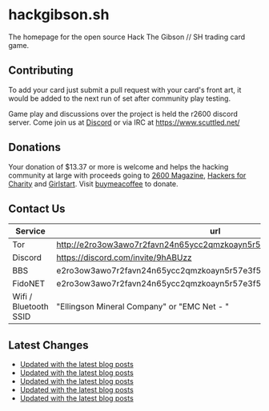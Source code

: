 # hackgibson.sh
The homepage for the open source Hack The Gibson // SH trading card game.


## Contributing

To add your card just submit a pull request with your card's front art, it would be added to the next run of set after community play testing.

Game play and discussions over the project is held the r2600 discord server. Come join us at [Discord](https://discord.com/invite/9hABUzz) or via IRC at https://www.scuttled.net/


## Donations

Your donation of $13.37 or more is welcome and helps the hacking community at large with proceeds going to [2600 Magazine](https://2600.com/), [Hackers for Charity](https://hackersforcharity.org) and [Girlstart](https://girlstart.org).  Visit [buymeacoffee](https://www.buymeacoffee.com/hackgibson.sh) to donate.


## Contact Us

Service | url
-|-
Tor | http://e2ro3ow3awo7r2favn24n65ycc2qmzkoayn5r57e3f56nvjwdcgg32ad.onion
Discord | https://discord.com/invite/9hABUzz
BBS | e2ro3ow3awo7r2favn24n65ycc2qmzkoayn5r57e3f56nvjwdcgg32ad.onion:23
FidoNET | e2ro3ow3awo7r2favn24n65ycc2qmzkoayn5r57e3f56nvjwdcgg32ad.onion:24554
Wifi / Bluetooth SSID | "Ellingson Mineral Company" or "EMC Net - <fidonet address>"

## Latest Changes
<!-- BLOG-POST-LIST:START -->
- [Updated with the latest blog posts](https://github.com/DFW2600/hackgibson.sh/commit/301e9b9c95f967b738b140e9fcabec627328dc2b)
- [Updated with the latest blog posts](https://github.com/DFW2600/hackgibson.sh/commit/514cad37dc1d04bdf20a499a103b32ee7f78ebcb)
- [Updated with the latest blog posts](https://github.com/DFW2600/hackgibson.sh/commit/5c75fcd93b74e8fd34b5bb4c265dbf5c4d526755)
- [Updated with the latest blog posts](https://github.com/DFW2600/hackgibson.sh/commit/842d29cab3bf53e71efed1dd7a1a67b61eb4a863)
- [Updated with the latest blog posts](https://github.com/DFW2600/hackgibson.sh/commit/f51a4b795b41e6ec2271a6d6766eebe7f063e90a)
<!-- BLOG-POST-LIST:END -->
